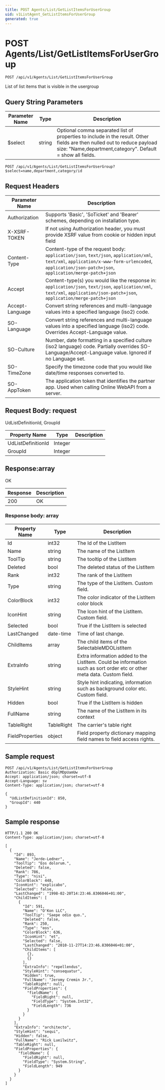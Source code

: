```yaml
---
title: POST Agents/List/GetListItemsForUserGroup
uid: v1ListAgent_GetListItemsForUserGroup
generated: true
---
```


# POST Agents/List/GetListItemsForUserGroup

```http
POST /api/v1/Agents/List/GetListItemsForUserGroup
```

List of list items that is visible in the usergroup







## Query String Parameters

| Parameter Name | Type |  Description |
|----------------|------|--------------|
| $select | string |  Optional comma separated list of properties to include in the result. Other fields are then nulled out to reduce payload size: "Name,department,category". Default = show all fields. |

```http
POST /api/v1/Agents/List/GetListItemsForUserGroup?$select=name,department,category/id
```


## Request Headers

| Parameter Name | Description |
|----------------|-------------|
| Authorization  | Supports 'Basic', 'SoTicket' and 'Bearer' schemes, depending on installation type. |
| X-XSRF-TOKEN   | If not using Authorization header, you must provide XSRF value from cookie or hidden input field |
| Content-Type | Content-type of the request body: `application/json`, `text/json`, `application/xml`, `text/xml`, `application/x-www-form-urlencoded`, `application/json-patch+json`, `application/merge-patch+json` |
| Accept         | Content-type(s) you would like the response in: `application/json`, `text/json`, `application/xml`, `text/xml`, `application/json-patch+json`, `application/merge-patch+json` |
| Accept-Language | Convert string references and multi-language values into a specified language (iso2) code. |
| SO-Language | Convert string references and multi-language values into a specified language (iso2) code. Overrides Accept-Language value. |
| SO-Culture | Number, date formatting in a specified culture (iso2 language) code. Partially overrides SO-Language/Accept-Language value. Ignored if no Language set. |
| SO-TimeZone | Specify the timezone code that you would like date/time responses converted to. |
| SO-AppToken | The application token that identifies the partner app. Used when calling Online WebAPI from a server. |

## Request Body: request 

UdListDefinitionId, GroupId 

| Property Name | Type |  Description |
|----------------|------|--------------|
| UdListDefinitionId | Integer |  |
| GroupId | Integer |  |

## Response:array

OK

| Response | Description |
|----------------|-------------|
| 200 | OK |

### Response body: array

| Property Name | Type |  Description |
|----------------|------|--------------|
| Id | int32 | The Id of the ListItem |
| Name | string | The name of the ListItem |
| ToolTip | string | The tooltip of the ListItem |
| Deleted | bool | The deleted status of the ListItem |
| Rank | int32 | The rank of the ListItem |
| Type | string | The type of the ListItem. Custom field. |
| ColorBlock | int32 | The color indicator of the ListItem color block |
| IconHint | string | The Icon hint of the ListItem. Custom field. |
| Selected | bool | True if the ListItem is selected |
| LastChanged | date-time | Time of last change. |
| ChildItems | array | The child items of the SelectableMDOListItem |
| ExtraInfo | string | Extra information added to the ListItem. Could be information such as sort order etc or other meta data. Custom field. |
| StyleHint | string | Style hint indicating, information such as background color etc. Custom field. |
| Hidden | bool | True if the ListItem is hidden |
| FullName | string | The name of the ListItem in its context |
| TableRight | TableRight | The carrier's table right |
| FieldProperties | object | Field property dictionary mapping field names to field access rights. |

## Sample request

```http!
POST /api/v1/Agents/List/GetListItemsForUserGroup
Authorization: Basic dGplMDpUamUw
Accept: application/json; charset=utf-8
Accept-Language: sv
Content-Type: application/json; charset=utf-8

{
  "UdListDefinitionId": 850,
  "GroupId": 440
}
```

## Sample response

```http_
HTTP/1.1 200 OK
Content-Type: application/json; charset=utf-8

[
  {
    "Id": 893,
    "Name": "Jerde-Ledner",
    "ToolTip": "Eos dolorum.",
    "Deleted": false,
    "Rank": 786,
    "Type": "nisi",
    "ColorBlock": 448,
    "IconHint": "explicabo",
    "Selected": false,
    "LastChanged": "1998-02-20T14:23:46.8306046+01:00",
    "ChildItems": [
      {
        "Id": 591,
        "Name": "O'Kon LLC",
        "ToolTip": "Saepe odio quo.",
        "Deleted": false,
        "Rank": 250,
        "Type": "eos",
        "ColorBlock": 636,
        "IconHint": "et",
        "Selected": false,
        "LastChanged": "2010-11-27T14:23:46.8306046+01:00",
        "ChildItems": [
          {},
          {}
        ],
        "ExtraInfo": "repellendus",
        "StyleHint": "consequatur",
        "Hidden": true,
        "FullName": "Jeromy Cremin Jr.",
        "TableRight": null,
        "FieldProperties": {
          "fieldName": {
            "FieldRight": null,
            "FieldType": "System.Int32",
            "FieldLength": 736
          }
        }
      }
    ],
    "ExtraInfo": "architecto",
    "StyleHint": "sequi",
    "Hidden": false,
    "FullName": "Rick Lueilwitz",
    "TableRight": null,
    "FieldProperties": {
      "fieldName": {
        "FieldRight": null,
        "FieldType": "System.String",
        "FieldLength": 949
      }
    }
  }
]
```